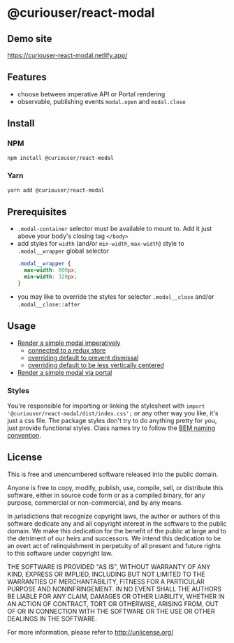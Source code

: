 # @curiouser/react-modal

## Demo site
https://curiouser-react-modal.netlify.app/

## Features
- choose between imperative API or Portal rendering
- observable, publishing events `modal.open` and `modal.close`

## Install
### NPM
```bash
npm install @curiouser/react-modal
```

### Yarn
```bash
yarn add @curiouser/react-modal
```

## Prerequisites
- `.modal-container` selector must be available to mount to. Add it just above your body's closing tag `</body>`
- add styles for `width` (and/or `min-width`, `max-width`) style to `.modal__wrapper` global selector
    ```css
    .modal__wrapper {
      max-width: 800px;
      min-width: 320px;
    }
    ```
- you may like to override the styles for selector `.modal__close` and/or `.modal__close::after`

## Usage
- [Render a simple modal imperatively](./example/src/components/SimpleModalDefault.jsx)
  - [connected to a redux store](./example/src/components/StoreConnectedModalDefault.jsx)
  - [overriding default to prevent dismissal](./example/src/components/SimpleModalNotDismissable.jsx)
  - [overriding default to be less vertically centered](./example/src/components/SimpleModalNotCentered.jsx)
- [Render a simple modal via portal](./example/src/components/SimpleModalPortal.jsx)

### Styles
You're responsible for importing or linking the stylesheet with `import '@curiouser/react-modal/dist/index.css';` or any other way you like, it's just a css file. The package styles don't try to do anything pretty for you, just provide functional styles. Class names try to follow the [BEM naming convention](http://getbem.com/naming/).

## License
This is free and unencumbered software released into the public domain.

Anyone is free to copy, modify, publish, use, compile, sell, or
distribute this software, either in source code form or as a compiled
binary, for any purpose, commercial or non-commercial, and by any
means.

In jurisdictions that recognize copyright laws, the author or authors
of this software dedicate any and all copyright interest in the
software to the public domain. We make this dedication for the benefit
of the public at large and to the detriment of our heirs and
successors. We intend this dedication to be an overt act of
relinquishment in perpetuity of all present and future rights to this
software under copyright law.

THE SOFTWARE IS PROVIDED "AS IS", WITHOUT WARRANTY OF ANY KIND,
EXPRESS OR IMPLIED, INCLUDING BUT NOT LIMITED TO THE WARRANTIES OF
MERCHANTABILITY, FITNESS FOR A PARTICULAR PURPOSE AND NONINFRINGEMENT.
IN NO EVENT SHALL THE AUTHORS BE LIABLE FOR ANY CLAIM, DAMAGES OR
OTHER LIABILITY, WHETHER IN AN ACTION OF CONTRACT, TORT OR OTHERWISE,
ARISING FROM, OUT OF OR IN CONNECTION WITH THE SOFTWARE OR THE USE OR
OTHER DEALINGS IN THE SOFTWARE.

For more information, please refer to <http://unlicense.org/>

